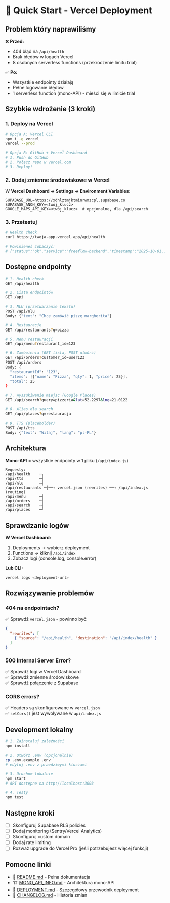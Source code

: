 # 🚀 Quick Start - Vercel Deployment

## Problem który naprawiliśmy

❌ **Przed:**
- 404 błąd na `/api/health`
- Brak błędów w logach Vercel
- 8 osobnych serverless functions (przekroczenie limitu trial)

✅ **Po:**
- Wszystkie endpointy działają
- Pełne logowanie błędów
- 1 serverless function (mono-API) - mieści się w limicie trial

## Szybkie wdrożenie (3 kroki)

### 1. Deploy na Vercel

```bash
# Opcja A: Vercel CLI
npm i -g vercel
vercel --prod

# Opcja B: GitHub + Vercel Dashboard
# 1. Push do GitHub
# 2. Połącz repo w vercel.com
# 3. Deploy!
```

### 2. Dodaj zmienne środowiskowe w Vercel

W **Vercel Dashboard → Settings → Environment Variables**:

```
SUPABASE_URL=https://xdhlztmjktminrwmzcpl.supabase.co
SUPABASE_ANON_KEY=<twój_klucz>
GOOGLE_MAPS_API_KEY=<twój_klucz>  # opcjonalne, dla /api/search
```

### 3. Przetestuj

```bash
# Health check
curl https://twoja-app.vercel.app/api/health

# Powinieneś zobaczyć:
# {"status":"ok","service":"freeflow-backend","timestamp":"2025-10-01..."}
```

## Dostępne endpointy

```bash
# 1. Health check
GET /api/health

# 2. Lista endpointów
GET /api

# 3. NLU (przetwarzanie tekstu)
POST /api/nlu
Body: {"text": "Chcę zamówić pizzę margherita"}

# 4. Restauracje
GET /api/restaurants?q=pizza

# 5. Menu restauracji
GET /api/menu?restaurant_id=123

# 6. Zamówienia (GET lista, POST utwórz)
GET /api/orders?customer_id=user123
POST /api/orders
Body: {
  "restaurantId": "123",
  "items": [{"name": "Pizza", "qty": 1, "price": 25}],
  "total": 25
}

# 7. Wyszukiwanie miejsc (Google Places)
GET /api/search?query=pizzeria&lat=52.2297&lng=21.0122

# 8. Alias dla search
GET /api/places?q=restauracja

# 9. TTS (placeholder)
POST /api/tts
Body: {"text": "Witaj", "lang": "pl-PL"}
```

## Architektura

**Mono-API** = wszystkie endpointy w 1 pliku (`/api/index.js`)

```
Requesty:
/api/health    ─┐
/api/tts       ─┤
/api/nlu       ─┤
/api/restaurants ─┤──→ vercel.json (rewrites) ──→ /api/index.js (routing)
/api/menu      ─┤
/api/orders    ─┤
/api/search    ─┤
/api/places    ─┘
```

## Sprawdzanie logów

**W Vercel Dashboard:**
1. Deployments → wybierz deployment
2. Functions → kliknij `/api/index`
3. Zobacz logi (console.log, console.error)

**Lub CLI:**
```bash
vercel logs <deployment-url>
```

## Rozwiązywanie problemów

### 404 na endpointach?
✅ Sprawdź `vercel.json` - powinno być:
```json
{
  "rewrites": [
    { "source": "/api/health", "destination": "/api/index/health" }
  ]
}
```

### 500 Internal Server Error?
✅ Sprawdź logi w Vercel Dashboard  
✅ Sprawdź zmienne środowiskowe  
✅ Sprawdź połączenie z Supabase  

### CORS errors?
✅ Headers są skonfigurowane w `vercel.json`  
✅ `setCors()` jest wywoływane w `api/index.js`  

## Development lokalny

```bash
# 1. Zainstaluj zależności
npm install

# 2. Utwórz .env (opcjonalnie)
cp .env.example .env
# edytuj .env z prawdziwymi kluczami

# 3. Uruchom lokalnie
npm start
# API dostępne na http://localhost:3003

# 4. Testy
npm test
```

## Następne kroki

- [ ] Skonfiguruj Supabase RLS policies
- [ ] Dodaj monitoring (Sentry/Vercel Analytics)
- [ ] Skonfiguruj custom domain
- [ ] Dodaj rate limiting
- [ ] Rozważ upgrade do Vercel Pro (jeśli potrzebujesz więcej funkcji)

## Pomocne linki

- 📖 [README.md](./README.md) - Pełna dokumentacja
- 🏗️ [MONO_API_INFO.md](./MONO_API_INFO.md) - Architektura mono-API
- 🚀 [DEPLOYMENT.md](./DEPLOYMENT.md) - Szczegółowy przewodnik deployment
- 📝 [CHANGELOG.md](./CHANGELOG.md) - Historia zmian
